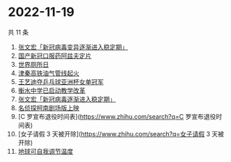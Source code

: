 # 2022-11-19

共 11 条

<!-- BEGIN -->
<!-- 最后更新时间 Sat Nov 19 2022 22:12:36 GMT+0800 (China Standard Time) -->

1. [张文宏「新冠病毒变异逐渐进入稳定期」](https://www.zhihu.com/search?q=张文宏「新冠病毒变异逐渐进入稳定期」)
1. [国产新冠口服药阿兹夫定片](https://www.zhihu.com/search?q=国产新冠口服药阿兹夫定片)
1. [世界厕所日](https://www.zhihu.com/search?q=世界厕所日)
1. [津秦高铁油气管线起火](https://www.zhihu.com/search?q=津秦高铁油气管线起火)
1. [王艺迪夺乒乓球亚洲杯女单冠军](https://www.zhihu.com/search?q=王艺迪夺乒乓球亚洲杯女单冠军)
1. [衡水中学已启动教学改革](https://www.zhihu.com/search?q=衡水中学已启动教学改革)
1. [张文宏「新冠病毒逐渐进入稳定期」](https://www.zhihu.com/search?q=张文宏「新冠病毒逐渐进入稳定期」)
1. [名侦探柯南剧场版上映](https://www.zhihu.com/search?q=名侦探柯南剧场版上映)
1. [C 罗宣布退役时间表](https://www.zhihu.com/search?q=C 罗宣布退役时间表)
1. [女子请假 3 天被开除](https://www.zhihu.com/search?q=女子请假 3 天被开除)
1. [地球可自我调节温度](https://www.zhihu.com/search?q=地球可自我调节温度)

<!-- END -->
